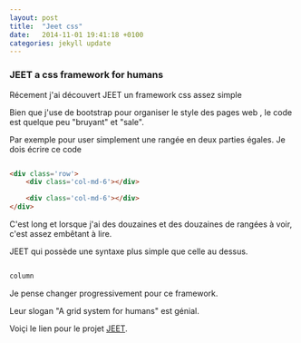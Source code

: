 ```yaml
---
layout: post
title:  "Jeet css"
date:   2014-11-01 19:41:18 +0100
categories: jekyll update
---
```



### JEET a css framework for humans

Récement j'ai découvert JEET un framework css assez simple

Bien que j'use de bootstrap pour organiser le style des pages web , le code est quelque peu "bruyant" et "sale".

Par exemple pour user simplement une rangée en deux parties égales. Je dois écrire ce code

```html

<div class='row'>
    <div class='col-md-6'></div>

    <div class='col-md-6'></div>
</div>

```

C'est long et lorsque j'ai des douzaines et des douzaines de rangées à voir, c'est assez embêtant à lire.

JEET qui possède une syntaxe plus simple que celle au dessus.

```html

column

```

Je pense changer progressivement pour ce framework.

Leur slogan "A grid system for humans" est génial.

Voiçi le lien pour le projet [JEET](http://jeet.gs).
